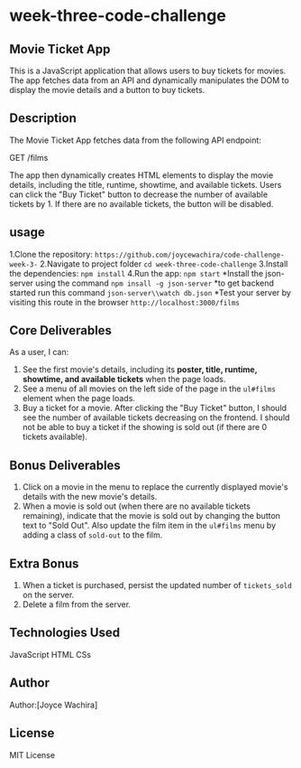 # week-three-code-challenge
 ## Movie Ticket App
This is a JavaScript application that allows users to buy tickets for movies. The app fetches data from an API and dynamically manipulates the DOM to display the movie details and a button to buy tickets.

## Description
The Movie Ticket App fetches data from the following API endpoint:

GET /films

The app then dynamically creates HTML elements to display the movie details, including the title, runtime, showtime, and available tickets. Users can click the "Buy Ticket" button to decrease the number of available tickets by 1. If there are no available tickets, the button will be disabled.

## usage
1.Clone the repository:
`https://github.com/joycewachira/code-challenge-week-3-`
2.Navigate to project folder
`cd week-three-code-challenge`
3.Install the dependencies:
    `npm install`
4.Run the app:
`npm start`
*Install the json-server using the command `npm insall -g json-server`
*to get backend started run this command `json-server\\watch db.json`
*Test your server by visiting this route in the browser `http://localhost:3000/films`

## Core Deliverables

As a user, I can:

1. See the first movie's details, including its **poster, title, runtime,
   showtime, and available tickets** when the page loads.
2. See a menu of all movies on the left side of the page in the `ul#films`
   element when the page loads.
3. Buy a ticket for a movie. After clicking the "Buy Ticket" button, I should
   see the number of available tickets decreasing on the frontend. I should not
   be able to buy a ticket if the showing is sold out (if there are 0 tickets
   available).

## Bonus Deliverables

1. Click on a movie in the menu to replace the currently displayed movie's
   details with the new movie's details.
2. When a movie is sold out (when there are no available tickets remaining),
   indicate that the movie is sold out by changing the button text to "Sold
   Out". Also update the film item in the `ul#films` menu by adding a class of
   `sold-out` to the film.

## Extra Bonus

1. When a ticket is purchased, persist the updated number of `tickets_sold` on
   the server.
2. Delete a film from the server.

## Technologies Used
JavaScript
HTML
CSs


## Author
Author:[Joyce Wachira]

 ## License
 MIT License